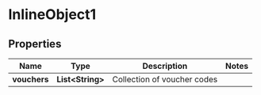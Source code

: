 

# InlineObject1

## Properties

Name | Type | Description | Notes
------------ | ------------- | ------------- | -------------
**vouchers** | **List&lt;String&gt;** | Collection of voucher codes | 



